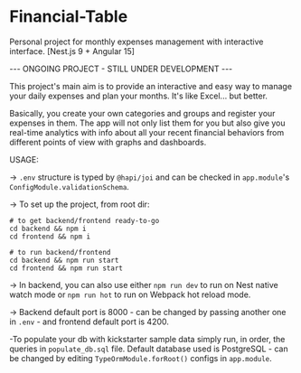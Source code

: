 # Financial-Table
Personal project for monthly expenses management with interactive interface. [Nest.js 9 + Angular 15]


--- ONGOING PROJECT - STILL UNDER DEVELOPMENT ---


This project's main aim is to provide an interactive and easy way to manage your daily expenses and plan your months. It's like Excel... but better.

Basically, you create your own categories and groups and register your expenses in them. The app will not only list them for you but also give you real-time analytics with info about all your recent financial behaviors from different points of view with graphs and dashboards.


USAGE:

-> ```.env``` structure is typed by ```@hapi/joi``` and can be checked in ```app.module```'s ```ConfigModule.validationSchema```.

-> To set up the project, from root dir:
```
# to get backend/frontend ready-to-go
cd backend && npm i
cd frontend && npm i

# to run backend/frontend
cd backend && npm run start
cd frontend && npm run start
```
-> In backend, you can also use either ```npm run dev``` to run on Nest native watch mode or ```npm run hot``` to run on Webpack hot reload mode.

-> Backend default port is 8000 - can be changed by passing another one in ```.env``` - and frontend default port is 4200.

-To populate your db with kickstarter sample data simply run, in order, the queries in ```populate_db.sql``` file. Default database used is PostgreSQL - can be changed by editing ```TypeOrmModule.forRoot()``` configs in ```app.module```.

